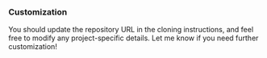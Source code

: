 
### Customization

You should update the repository URL in the cloning instructions, and feel free to modify any project-specific details. Let me know if you need further customization!